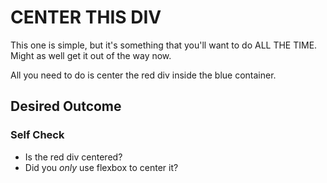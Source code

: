 # CENTER THIS DIV
This one is simple, but it's something that you'll want to do ALL THE TIME.  Might as well get it out of the way now.

All you need to do is center the red div inside the blue container.

## Desired Outcome

### Self Check
- Is the red div centered?
- Did you _only_ use flexbox to center it?

